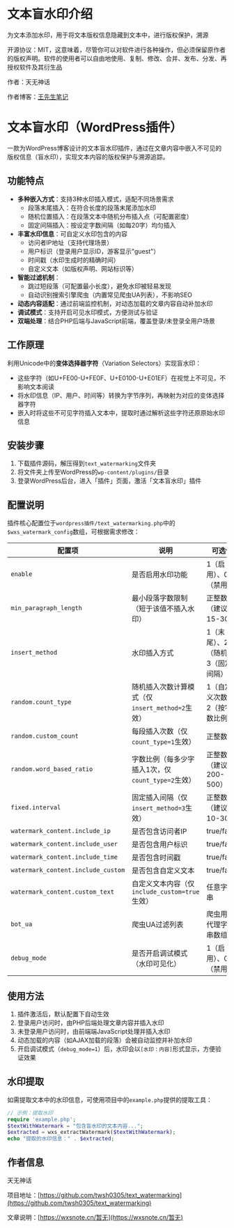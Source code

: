 # 文本盲水印介绍
为文本添加水印，用于将文本版权信息隐藏到文本中，进行版权保护，溯源

开源协议：MIT，这意味着，尽管你可以对软件进行各种操作，但必须保留原作者的版权声明。软件的使用者可以自由地使用、复制、修改、合并、发布、分发、再授权软件及其衍生品

作者：天无神话

作者博客：[王先生笔记](https://wxsnote.cn/)

# 文本盲水印（WordPress插件）

一款为WordPress博客设计的文本盲水印插件，通过在文章内容中嵌入不可见的版权信息（盲水印），实现文本内容的版权保护与溯源追踪。

## 功能特点

- **多种嵌入方式**：支持3种水印插入模式，适配不同场景需求
  - 段落末尾插入：在符合长度的段落末尾添加水印
  - 随机位置插入：在段落文本中随机分布插入点（可配置密度）
  - 固定间隔插入：按设定字数间隔（如每20字）均匀插入
- **丰富水印信息**：可自定义水印包含的内容
  - 访问者IP地址（支持代理场景）
  - 用户标识（登录用户显示ID，游客显示"guest"）
  - 时间戳（水印生成时的精确时间）
  - 自定义文本（如版权声明、网站标识等）
- **智能过滤机制**：
  - 跳过短段落（可配置最小长度），避免水印被轻易发现
  - 自动识别搜索引擎爬虫（内置常见爬虫UA列表），不影响SEO
- **动态内容适配**：通过前端监控机制，对动态加载的文章内容自动补加水印
- **调试模式**：支持开启可见水印模式，方便测试与验证
- **双端处理**：结合PHP后端与JavaScript前端，覆盖登录/未登录全用户场景


## 工作原理

利用Unicode中的**变体选择器字符**（Variation Selectors）实现盲水印：
- 这些字符（如U+FE00-U+FE0F、U+E0100-U+E01EF）在视觉上不可见，不影响文本阅读
- 将水印信息（IP、用户、时间等）转换为字节序列，再映射为对应的变体选择器字符
- 嵌入时将这些不可见字符插入文本中，提取时通过解析这些字符还原原始水印信息


## 安装步骤

1. 下载插件源码，解压得到`text_watermarking`文件夹
2. 将文件夹上传至WordPress的`wp-content/plugins/`目录
3. 登录WordPress后台，进入「插件」页面，激活「文本盲水印」插件


## 配置说明

插件核心配置位于`wordpress插件/text_watermarking.php`中的`$wxs_watermark_config`数组，可根据需求修改：

| 配置项 | 说明 | 可选值 |
|--------|------|--------|
| `enable` | 是否启用水印功能 | 1（启用）、0（禁用） |
| `min_paragraph_length` | 最小段落字数限制（短于该值不插入水印） | 正整数（建议15-30） |
| `insert_method` | 水印插入方式 | 1（末尾）、2（随机）、3（固定间隔） |
| `random.count_type` | 随机插入次数计算模式（仅`insert_method=2`生效） | 1（自定义次数）、2（按字数比例） |
| `random.custom_count` | 每段插入次数（仅`count_type=1`生效） | 正整数 |
| `random.word_based_ratio` | 字数比例（每多少字插入1次，仅`count_type=2`生效） | 正整数（建议200-500） |
| `fixed.interval` | 固定插入间隔（仅`insert_method=3`生效） | 正整数（建议10-30） |
| `watermark_content.include_ip` | 是否包含访问者IP | true/false |
| `watermark_content.include_user` | 是否包含用户标识 | true/false |
| `watermark_content.include_time` | 是否包含时间戳 | true/false |
| `watermark_content.include_custom` | 是否包含自定义文本 | true/false |
| `watermark_content.custom_text` | 自定义文本内容（仅`include_custom=true`生效） | 任意字符串 |
| `bot_ua` | 爬虫UA过滤列表 | 爬虫用户代理字符串数组 |
| `debug_mode` | 是否开启调试模式（水印可见化） | 1（启用）、0（禁用） |


## 使用方法

1. 插件激活后，默认配置下自动生效
2. 登录用户访问时，由PHP后端处理文章内容并插入水印
3. 未登录用户访问时，由前端端JavaScript处理并插入水印
4. 动态加载的内容（如AJAX加载的段落）会被自动监控并补加水印
5. 开启调试模式（`debug_mode=1`）后，水印会以`[水印：内容]`形式显示，方便验证效果


## 水印提取

如需提取文本中的水印信息，可使用项目中的`example.php`提供的提取工具：
```php
// 示例：提取水印
require 'example.php';
$textWithWatermark = "包含盲水印的文本内容...";
$extracted = wxs_extractWatermark($textWithWatermark);
echo "提取的水印信息：" . $extracted;
```

## 作者信息
天无神话

项目地址：[https://github.com/twsh0305/text_watermarking](https://github.com/twsh0305/text_watermarking)

文章说明：[https://wxsnote.cn/暂无](https://wxsnote.cn/暂无)
